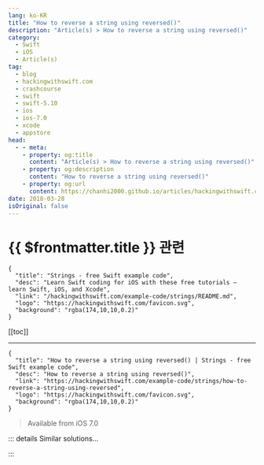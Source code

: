 ```yaml
---
lang: ko-KR
title: "How to reverse a string using reversed()"
description: "Article(s) > How to reverse a string using reversed()"
category:
  - Swift
  - iOS
  - Article(s)
tag: 
  - blog
  - hackingwithswift.com
  - crashcourse
  - swift
  - swift-5.10
  - ios
  - ios-7.0
  - xcode
  - appstore
head:
  - - meta:
    - property: og:title
      content: "Article(s) > How to reverse a string using reversed()"
    - property: og:description
      content: "How to reverse a string using reversed()"
    - property: og:url
      content: https://chanhi2000.github.io/articles/hackingwithswift.com/example-code/strings/how-to-reverse-a-string-using-reversed.html
date: 2018-03-28
isOriginal: false
---
```


# {{ $frontmatter.title }} 관련

```component VPCard
{
  "title": "Strings - free Swift example code",
  "desc": "Learn Swift coding for iOS with these free tutorials – learn Swift, iOS, and Xcode",
  "link": "/hackingwithswift.com/example-code/strings/README.md",
  "logo": "https://hackingwithswift.com/favicon.svg",
  "background": "rgba(174,10,10,0.2)"
}
```

[[toc]]

---

```component VPCard
{
  "title": "How to reverse a string using reversed() | Strings - free Swift example code",
  "desc": "How to reverse a string using reversed()",
  "link": "https://hackingwithswift.com/example-code/strings/how-to-reverse-a-string-using-reversed",
  "logo": "https://hackingwithswift.com/favicon.svg",
  "background": "rgba(174,10,10,0.2)"
}
```

> Available from iOS 7.0

<!-- TODO: 작성 -->

<!-- 
Reversing a string in Swift is done by using the `reversed()` method on its characters, then creating a new string out of the result. Here's the code:

```swift
let str = "Hello, world!"
let reversed = String(str.reversed())
print(reversed)
```

That will print "!dlrow ,olleH" to the Xcode console.

-->

::: details Similar solutions…

<!--
/example-code/arrays/how-to-loop-through-an-array-in-reverse">How to loop through an array in reverse 
/example-code/language/how-to-reverse-sort-an-array">How to reverse sort an array 
/quick-start/swiftui/how-to-create-multi-column-lists-using-table">How to create multi-column lists using Table 
/example-code/system/how-to-convert-dates-and-times-to-a-string-using-dateformatter">How to convert dates and times to a string using DateFormatter 
/quick-start/swiftui/how-to-add-advanced-text-styling-using-attributedstring">How to add advanced text styling using AttributedString</a>
-->

:::

